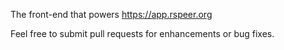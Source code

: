 The front-end that powers https://app.rspeer.org

Feel free to submit pull requests for enhancements or bug fixes.
